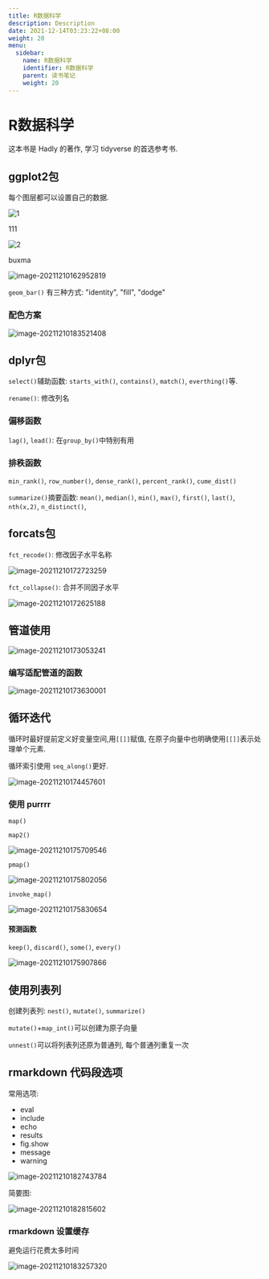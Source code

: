 ```yaml
---
title: R数据科学
description: Description
date: 2021-12-14T03:23:22+08:00
weight: 20
menu:
  sidebar:
    name: R数据科学
    identifier: R数据科学
    parent: 读书笔记
    weight: 20
---
```



# R数据科学

这本书是 Hadly 的著作,  学习 tidyverse 的首选参考书.





## ggplot2包

每个图层都可以设置自己的数据.

![1](/img_R_数据科学/image-20211210162952819.png)

111 


![2](/images/virus_PNG.png)

buxma

![image-20211210162952819](/img_R_数据科学/image-20211210162952819.png)

`geom_bar()` 有三种方式: "identity",  "fill",  "dodge"



### 配色方案

![image-20211210183521408](img_R_数据科学/image-20211210183521408.png)



## dplyr包

`select()`辅助函数:  `starts_with()`,  `contains()`,  `match()`,  `everthing()`等.

`rename()`:  修改列名





### 偏移函数

`lag()`,  `lead()`:  在`group_by()`中特别有用



### 排秩函数

`min_rank()`,  `row_number()`,  `dense_rank()`,  `percent_rank()`,  `cume_dist()`



`summarize()`摘要函数:  	`mean()`,  `median()`,  `min()`,  `max()`,  `first()`,  `last()`,  `nth(x,2)`,   `n_distinct()`,  



## forcats包

`fct_recode()`:  修改因子水平名称

![image-20211210172723259](img_R_数据科学/image-20211210172723259.png)

`fct_collapse()`:  合并不同因子水平

![image-20211210172625188](img_R_数据科学/image-20211210172625188.png)

## 管道使用

![image-20211210173053241](img_R_数据科学/image-20211210173053241.png)

### 编写适配管道的函数

![image-20211210173630001](img_R_数据科学/image-20211210173630001.png)





## 循环迭代

循环时最好提前定义好变量空间,用`[[]]`赋值,  在原子向量中也明确使用`[[]]`表示处理单个元素.

循环索引使用 `seq_along()`更好.

![image-20211210174457601](img_R_数据科学/image-20211210174457601.png)



### 使用 purrrr

`map()`



`map2()`

![image-20211210175709546](img_R_数据科学/image-20211210175709546.png)

`pmap()`

![image-20211210175802056](img_R_数据科学/image-20211210175802056.png)

`invoke_map()`

![image-20211210175830654](img_R_数据科学/image-20211210175830654.png)

#### 预测函数

`keep()`,  `discard()`,  `some()`,  `every()`

![image-20211210175907866](img_R_数据科学/image-20211210175907866.png)



## 使用列表列

创建列表列:  `nest()`,  `mutate()`,  `summarize()`

`mutate()`+`map_int()`可以创建为原子向量

`unnest()`可以将列表列还原为普通列, 每个普通列重复一次



## rmarkdown 代码段选项

常用选项:

- eval
- include
- echo
- results
- fig.show
- message
- warning

![image-20211210182743784](img_R_数据科学/image-20211210182743784.png)

简要图:

![image-20211210182815602](img_R_数据科学/image-20211210182815602.png)

### rmarkdown 设置缓存

避免运行花费太多时间

![image-20211210183257320](img_R_数据科学/image-20211210183257320.png)